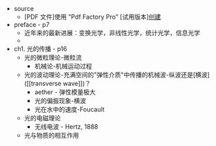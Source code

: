 - source
    - [PDF 文件]使用 "Pdf Factory Pro" [试用版本][创建](www.fineprint.com.cn) 
- preface - p7
    - 近年来的最新进展：变换光学，非线性光学，统计光学，信息光学
    - [2]: ![](https://firebasestorage.googleapis.com/v0/b/firescript-577a2.appspot.com/o/imgs%2Fapp%2FXELiu-NovaKG%2Fv-4JRAEe-g.png?alt=media&token=b0227a85-1398-45bd-b9bc-bffb8e266ff4)
- ch1. 光的传播 - p16
    - 光的微粒理论-微粒流
        - 机械论-机械运动过程
    - 光的波动理论-充满空间的"弹性介质"中传播的机械波-纵波还是[横波]([[transverse wave]])？
        - aether - 弹性模量极大
        - 光的偏振现象-横波
        - 光在水中的速度-Foucault
    - 光的电磁理论
        - 无线电波 - Hertz, 1888
    - 光与物质的相互作用
